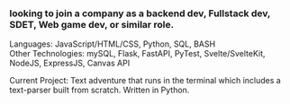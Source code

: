 ### looking to join a company as a backend dev, Fullstack dev, SDET, Web game dev, or similar role.

Languages: JavaScript/HTML/CSS, Python, SQL, BASH  
Other Technologies: mySQL, Flask, FastAPI, PyTest, Svelte/SvelteKit, NodeJS, ExpressJS, Canvas API

Current Project: Text adventure that runs in the terminal which includes a text-parser built from scratch. Written in Python. 


